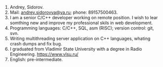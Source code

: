 
1. Andrey, Sidorov.
2. Mail: andrey.sidorovya@ya.ru; phone: 89157500463.
3. I am a senior C/C++ developer working on remote position.
I wish to lear somthing new and improve my professional skils in web development.
4. Programming languages: C/C++, SQL, asm (RISC); version control: git, svn.
5. Writing multithreading server application on C++ languages, whating crash dumps and fix bug.  
6. I graduated from Vladimir State University with a degree in Radio Engineering. https://www.vlsu.ru/
7. English:  pre-intermediate.
